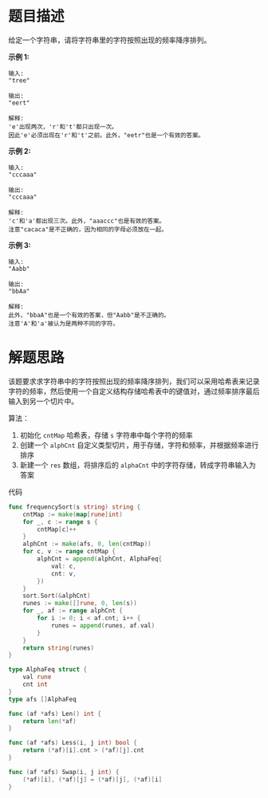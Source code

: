 # 题目描述

给定一个字符串，请将字符串里的字符按照出现的频率降序排列。

**示例 1:**

```
输入:
"tree"

输出:
"eert"

解释:
'e'出现两次，'r'和't'都只出现一次。
因此'e'必须出现在'r'和't'之前。此外，"eetr"也是一个有效的答案。
```

**示例 2:**

```
输入:
"cccaaa"

输出:
"cccaaa"

解释:
'c'和'a'都出现三次。此外，"aaaccc"也是有效的答案。
注意"cacaca"是不正确的，因为相同的字母必须放在一起。
```

**示例 3:**

```
输入:
"Aabb"

输出:
"bbAa"

解释:
此外，"bbaA"也是一个有效的答案，但"Aabb"是不正确的。
注意'A'和'a'被认为是两种不同的字符。
```



# 解题思路

该题要求求字符串中的字符按照出现的频率降序排列，我们可以采用哈希表来记录字符的频率，然后使用一个自定义结构存储哈希表中的键值对，通过频率排序最后输入到另一个切片中。

算法：

1.  初始化 `cntMap` 哈希表，存储 `s` 字符串中每个字符的频率
2.  创建一个 `alphCnt` 自定义类型切片，用于存储，字符和频率，并根据频率进行排序
3.  新建一个 `res` 数组，将排序后的 `alphaCnt` 中的字符存储，转成字符串输入为答案 



代码

```go
func frequencySort(s string) string {
	cntMap := make(map[rune]int)
	for _, c := range s {
		cntMap[c]++
	}
	alphCnt := make(afs, 0, len(cntMap))
	for c, v := range cntMap {
		alphCnt = append(alphCnt, AlphaFeq{
			val: c,
			cnt: v,
		})
	}
	sort.Sort(&alphCnt)
	runes := make([]rune, 0, len(s))
	for _, af := range alphCnt {
		for i := 0; i < af.cnt; i++ {
			runes = append(runes, af.val)
		}
	}
	return string(runes)
}

type AlphaFeq struct {
	val rune
	cnt int
}
type afs []AlphaFeq

func (af *afs) Len() int {
	return len(*af)
}

func (af *afs) Less(i, j int) bool {
	return (*af)[i].cnt > (*af)[j].cnt
}

func (af *afs) Swap(i, j int) {
	(*af)[i], (*af)[j] = (*af)[j], (*af)[i]
}

```

